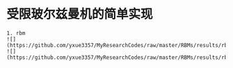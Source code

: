 # 受限玻尔兹曼机的简单实现
    1. rbm
    ![](https://github.com/yxue3357/MyResearchCodes/raw/master/RBMs/results/rbm_fashion.png)
    ![](https://github.com/yxue3357/MyResearchCodes/raw/master/RBMs/results/rbm_mnist.png)